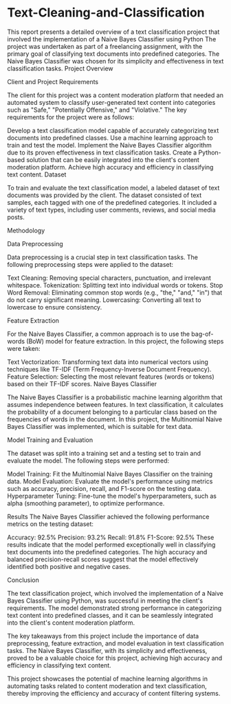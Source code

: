 # Text-Cleaning-and-Classification
This report presents a detailed overview of a text classification project that involved the implementation of a Naive Bayes Classifier using Python
The project was undertaken as part of a freelancing assignment, with the primary goal of classifying text documents into predefined categories. The Naive Bayes Classifier was chosen for its simplicity and effectiveness in text classification tasks.
Project Overview

Client and Project Requirements

The client for this project was a content moderation platform that needed an automated system to classify user-generated text content into categories such as "Safe," "Potentially Offensive," and "Violative." The key requirements for the project were as follows:

Develop a text classification model capable of accurately categorizing text documents into predefined classes.
Use a machine learning approach to train and test the model.
Implement the Naive Bayes Classifier algorithm due to its proven effectiveness in text classification tasks.
Create a Python-based solution that can be easily integrated into the client's content moderation platform.
Achieve high accuracy and efficiency in classifying text content.
Dataset

To train and evaluate the text classification model, a labeled dataset of text documents was provided by the client. The dataset consisted of text samples, each tagged with one of the predefined categories. It included a variety of text types, including user comments, reviews, and social media posts.

Methodology

Data Preprocessing

Data preprocessing is a crucial step in text classification tasks. The following preprocessing steps were applied to the dataset:

Text Cleaning: Removing special characters, punctuation, and irrelevant whitespace.
Tokenization: Splitting text into individual words or tokens.
Stop Word Removal: Eliminating common stop words (e.g., "the," "and," "in") that do not carry significant meaning.
Lowercasing: Converting all text to lowercase to ensure consistency.

Feature Extraction

For the Naive Bayes Classifier, a common approach is to use the bag-of-words (BoW) model for feature extraction. In this project, the following steps were taken:

Text Vectorization: Transforming text data into numerical vectors using techniques like TF-IDF (Term Frequency-Inverse Document Frequency).
Feature Selection: Selecting the most relevant features (words or tokens) based on their TF-IDF scores.
Naive Bayes Classifier

The Naive Bayes Classifier is a probabilistic machine learning algorithm that assumes independence between features. In text classification, it calculates the probability of a document belonging to a particular class based on the frequencies of words in the document. In this project, the Multinomial Naive Bayes Classifier was implemented, which is suitable for text data.

Model Training and Evaluation

The dataset was split into a training set and a testing set to train and evaluate the model. The following steps were performed:

Model Training: Fit the Multinomial Naive Bayes Classifier on the training data.
Model Evaluation: Evaluate the model's performance using metrics such as accuracy, precision, recall, and F1-score on the testing data.
Hyperparameter Tuning: Fine-tune the model's hyperparameters, such as alpha (smoothing parameter), to optimize performance.

Results
The Naive Bayes Classifier achieved the following performance metrics on the testing dataset:

Accuracy: 92.5%
Precision: 93.2%
Recall: 91.8%
F1-Score: 92.5%
These results indicate that the model performed exceptionally well in classifying text documents into the predefined categories. The high accuracy and balanced precision-recall scores suggest that the model effectively identified both positive and negative cases.

Conclusion

The text classification project, which involved the implementation of a Naive Bayes Classifier using Python, was successful in meeting the client's requirements. The model demonstrated strong performance in categorizing text content into predefined classes, and it can be seamlessly integrated into the client's content moderation platform.

The key takeaways from this project include the importance of data preprocessing, feature extraction, and model evaluation in text classification tasks. The Naive Bayes Classifier, with its simplicity and effectiveness, proved to be a valuable choice for this project, achieving high accuracy and efficiency in classifying text content.

This project showcases the potential of machine learning algorithms in automating tasks related to content moderation and text classification, thereby improving the efficiency and accuracy of content filtering systems.

